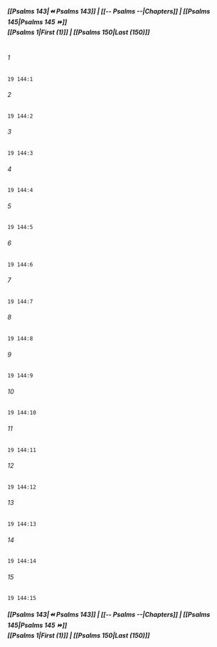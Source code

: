 
##### **[[Psalms 143|⏪ Psalms 143]] | [[-- Psalms --|Chapters]] | [[Psalms 145|Psalms 145 ⏩]]**<br>**[[Psalms 1|First (1)]] | [[Psalms 150|Last (150)]]**<br><br>

###### 1
``` verse
19 144:1
```
###### 2
``` verse
19 144:2
```
###### 3
``` verse
19 144:3
```
###### 4
``` verse
19 144:4
```
###### 5
``` verse
19 144:5
```
###### 6
``` verse
19 144:6
```
###### 7
``` verse
19 144:7
```
###### 8
``` verse
19 144:8
```
###### 9
``` verse
19 144:9
```
###### 10
``` verse
19 144:10
```
###### 11
``` verse
19 144:11
```
###### 12
``` verse
19 144:12
```
###### 13
``` verse
19 144:13
```
###### 14
``` verse
19 144:14
```
###### 15
``` verse
19 144:15
```

##### **[[Psalms 143|⏪ Psalms 143]] | [[-- Psalms --|Chapters]] | [[Psalms 145|Psalms 145 ⏩]]**<br>**[[Psalms 1|First (1)]] | [[Psalms 150|Last (150)]]**
